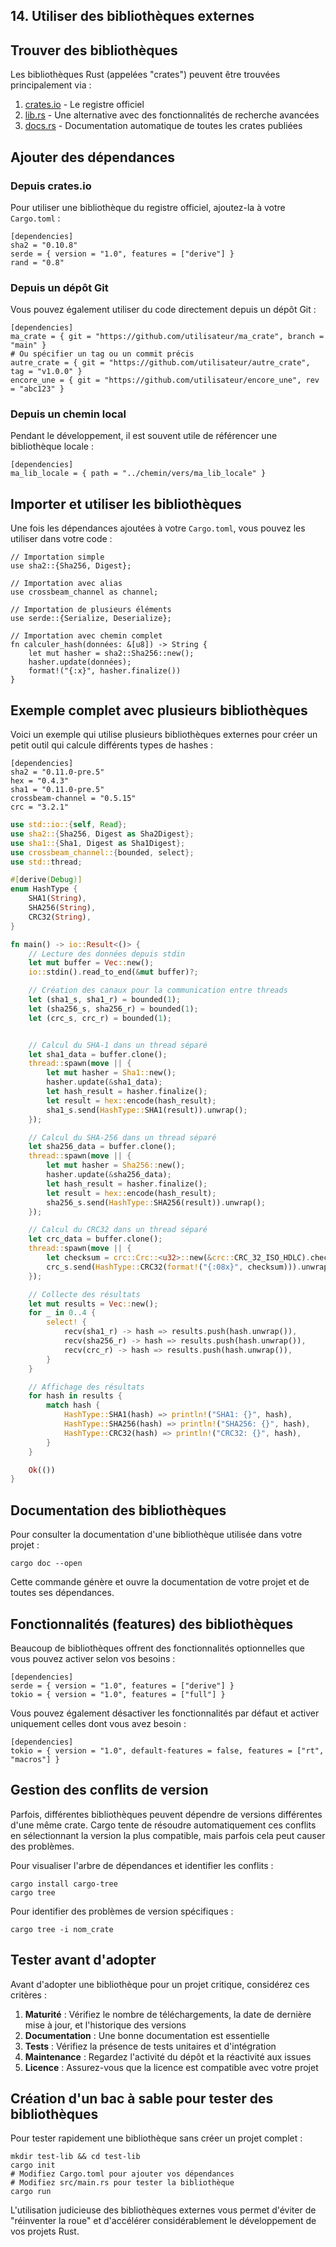## 14\. Utiliser des bibliothèques externes

## Trouver des bibliothèques

Les bibliothèques Rust (appelées "crates") peuvent être trouvées principalement via :

1.  [crates.io](https://crates.io/) - Le registre officiel
2.  [lib.rs](https://lib.rs/) - Une alternative avec des fonctionnalités de recherche avancées
3.  [docs.rs](https://docs.rs/) - Documentation automatique de toutes les crates publiées

## Ajouter des dépendances

### Depuis crates.io

Pour utiliser une bibliothèque du registre officiel, ajoutez-la à votre `Cargo.toml` :

```
[dependencies]
sha2 = "0.10.8"
serde = { version = "1.0", features = ["derive"] }
rand = "0.8"
```

### Depuis un dépôt Git

Vous pouvez également utiliser du code directement depuis un dépôt Git :

```
[dependencies]
ma_crate = { git = "https://github.com/utilisateur/ma_crate", branch = "main" }
# Ou spécifier un tag ou un commit précis
autre_crate = { git = "https://github.com/utilisateur/autre_crate", tag = "v1.0.0" }
encore_une = { git = "https://github.com/utilisateur/encore_une", rev = "abc123" }
```

### Depuis un chemin local

Pendant le développement, il est souvent utile de référencer une bibliothèque locale :

```
[dependencies]
ma_lib_locale = { path = "../chemin/vers/ma_lib_locale" }
```

## Importer et utiliser les bibliothèques

Une fois les dépendances ajoutées à votre `Cargo.toml`, vous pouvez les utiliser dans votre code :

```
// Importation simple
use sha2::{Sha256, Digest};

// Importation avec alias
use crossbeam_channel as channel;

// Importation de plusieurs éléments
use serde::{Serialize, Deserialize};

// Importation avec chemin complet
fn calculer_hash(données: &[u8]) -> String {
    let mut hasher = sha2::Sha256::new();
    hasher.update(données);
    format!("{:x}", hasher.finalize())
}
```

## Exemple complet avec plusieurs bibliothèques

Voici un exemple qui utilise plusieurs bibliothèques externes pour créer un petit outil qui calcule différents types de hashes :

```
[dependencies]
sha2 = "0.11.0-pre.5"
hex = "0.4.3"
sha1 = "0.11.0-pre.5"
crossbeam-channel = "0.5.15"
crc = "3.2.1"
```

``` rust
use std::io::{self, Read};
use sha2::{Sha256, Digest as Sha2Digest};
use sha1::{Sha1, Digest as Sha1Digest};
use crossbeam_channel::{bounded, select};
use std::thread;

#[derive(Debug)]
enum HashType {
    SHA1(String),
    SHA256(String),
    CRC32(String),
}

fn main() -> io::Result<()> {
    // Lecture des données depuis stdin
    let mut buffer = Vec::new();
    io::stdin().read_to_end(&mut buffer)?;

    // Création des canaux pour la communication entre threads
    let (sha1_s, sha1_r) = bounded(1);
    let (sha256_s, sha256_r) = bounded(1);
    let (crc_s, crc_r) = bounded(1);


    // Calcul du SHA-1 dans un thread séparé
    let sha1_data = buffer.clone();
    thread::spawn(move || {
        let mut hasher = Sha1::new();
        hasher.update(&sha1_data);
        let hash_result = hasher.finalize();
        let result = hex::encode(hash_result);
        sha1_s.send(HashType::SHA1(result)).unwrap();
    });

    // Calcul du SHA-256 dans un thread séparé
    let sha256_data = buffer.clone();
    thread::spawn(move || {
        let mut hasher = Sha256::new();
        hasher.update(&sha256_data);
        let hash_result = hasher.finalize();
        let result = hex::encode(hash_result);
        sha256_s.send(HashType::SHA256(result)).unwrap();
    });

    // Calcul du CRC32 dans un thread séparé
    let crc_data = buffer.clone();
    thread::spawn(move || {
        let checksum = crc::Crc::<u32>::new(&crc::CRC_32_ISO_HDLC).checksum(&crc_data);
        crc_s.send(HashType::CRC32(format!("{:08x}", checksum))).unwrap();
    });

    // Collecte des résultats
    let mut results = Vec::new();
    for _ in 0..4 {
        select! {
            recv(sha1_r) -> hash => results.push(hash.unwrap()),
            recv(sha256_r) -> hash => results.push(hash.unwrap()),
            recv(crc_r) -> hash => results.push(hash.unwrap()),
        }
    }

    // Affichage des résultats
    for hash in results {
        match hash {
            HashType::SHA1(hash) => println!("SHA1: {}", hash),
            HashType::SHA256(hash) => println!("SHA256: {}", hash),
            HashType::CRC32(hash) => println!("CRC32: {}", hash),
        }
    }

    Ok(())
}
```

## Documentation des bibliothèques

Pour consulter la documentation d'une bibliothèque utilisée dans votre projet :

```
cargo doc --open
```

Cette commande génère et ouvre la documentation de votre projet et de toutes ses dépendances.

## Fonctionnalités (features) des bibliothèques

Beaucoup de bibliothèques offrent des fonctionnalités optionnelles que vous pouvez activer selon vos besoins :

```
[dependencies]
serde = { version = "1.0", features = ["derive"] }
tokio = { version = "1.0", features = ["full"] }
```

Vous pouvez également désactiver les fonctionnalités par défaut et activer uniquement celles dont vous avez besoin :

```
[dependencies]
tokio = { version = "1.0", default-features = false, features = ["rt", "macros"] }
```

## Gestion des conflits de version

Parfois, différentes bibliothèques peuvent dépendre de versions différentes d'une même crate. Cargo tente de résoudre automatiquement ces conflits en sélectionnant la version la plus compatible, mais parfois cela peut causer des problèmes.

Pour visualiser l'arbre de dépendances et identifier les conflits :

```
cargo install cargo-tree
cargo tree
```

Pour identifier des problèmes de version spécifiques :

```
cargo tree -i nom_crate
```

## Tester avant d'adopter

Avant d'adopter une bibliothèque pour un projet critique, considérez ces critères :

1.  **Maturité** : Vérifiez le nombre de téléchargements, la date de dernière mise à jour, et l'historique des versions
2.  **Documentation** : Une bonne documentation est essentielle
3.  **Tests** : Vérifiez la présence de tests unitaires et d'intégration
4.  **Maintenance** : Regardez l'activité du dépôt et la réactivité aux issues
5.  **Licence** : Assurez-vous que la licence est compatible avec votre projet

## Création d'un bac à sable pour tester des bibliothèques

Pour tester rapidement une bibliothèque sans créer un projet complet :

```
mkdir test-lib && cd test-lib
cargo init
# Modifiez Cargo.toml pour ajouter vos dépendances
# Modifiez src/main.rs pour tester la bibliothèque
cargo run
```

L'utilisation judicieuse des bibliothèques externes vous permet d'éviter de "réinventer la roue" et d'accélérer considérablement le développement de vos projets Rust.
